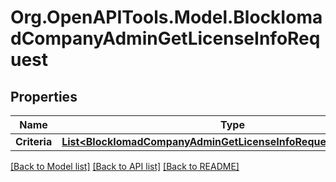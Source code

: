 # Org.OpenAPITools.Model.BlockIomadCompanyAdminGetLicenseInfoRequest

## Properties

Name | Type | Description | Notes
------------ | ------------- | ------------- | -------------
**Criteria** | [**List&lt;BlockIomadCompanyAdminGetLicenseInfoRequestCriteriaInner&gt;**](BlockIomadCompanyAdminGetLicenseInfoRequestCriteriaInner.md) |  | 

[[Back to Model list]](../README.md#documentation-for-models) [[Back to API list]](../README.md#documentation-for-api-endpoints) [[Back to README]](../README.md)

